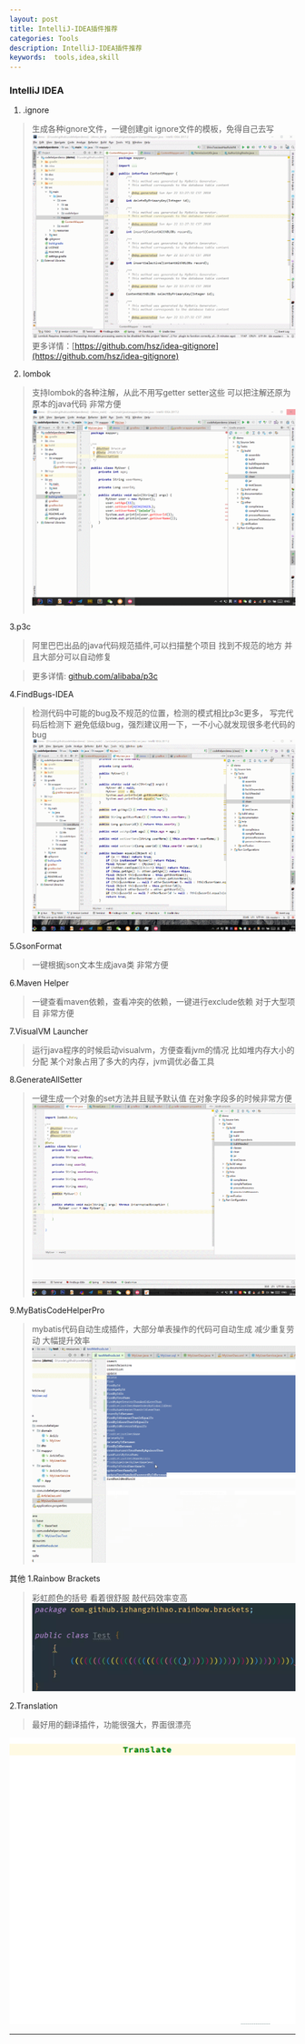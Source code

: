 ```yaml
---
layout: post
title: IntelliJ-IDEA插件推荐
categories: Tools
description: IntelliJ-IDEA插件推荐
keywords:  tools,idea,skill
---
```


### IntelliJ IDEA
1. .ignore
> 生成各种ignore文件，一键创建git ignore文件的模板，免得自己去写
  ![](https://raw.githubusercontent.com/xuxiaolei/images/master/1632404ed9a1f1b2.gif)
  更多详情：[https://github.com/hsz/idea-gitignore](https://github.com/hsz/idea-gitignore)
  
2. lombok
> 支持lombok的各种注解，从此不用写getter setter这些 可以把注解还原为原本的java代码 非常方便
  ![](https://raw.githubusercontent.com/xuxiaolei/images/master/1632404ed988097e.gif)

3.p3c
> 阿里巴巴出品的java代码规范插件,可以扫描整个项目 找到不规范的地方 并且大部分可以自动修复 

> 更多详情: [github.com/alibaba/p3c](github.com/alibaba/p3c)

4.FindBugs-IDEA
> 检测代码中可能的bug及不规范的位置，检测的模式相比p3c更多，
> 写完代码后检测下 避免低级bug，强烈建议用一下，一不小心就发现很多老代码的bug
  ![](https://raw.githubusercontent.com/xuxiaolei/images/master/1632404ed9962ff3.gif)
 
5.GsonFormat
> 一键根据json文本生成java类  非常方便

6.Maven Helper
> 一键查看maven依赖，查看冲突的依赖，一键进行exclude依赖
> 对于大型项目 非常方便

7.VisualVM Launcher
> 运行java程序的时候启动visualvm，方便查看jvm的情况 比如堆内存大小的分配
> 某个对象占用了多大的内存，jvm调优必备工具

8.GenerateAllSetter
> 一键生成一个对象的set方法并且赋予默认值 在对象字段多的时候非常方便
  ![](https://raw.githubusercontent.com/xuxiaolei/images/master/1632404f7b2020d7.gif)

9.MyBatisCodeHelperPro
> mybatis代码自动生成插件，大部分单表操作的代码可自动生成  减少重复劳动 大幅提升效率
  ![截图](https://raw.githubusercontent.com/xuxiaolei/images/master/20180830150314.png)

其他
1.Rainbow Brackets
> 彩虹颜色的括号  看着很舒服 敲代码效率变高
  ![截图](https://raw.githubusercontent.com/xuxiaolei/images/master/20180830150157.png)

2.Translation
> 最好用的翻译插件，功能很强大，界面很漂亮

![](https://raw.githubusercontent.com/xuxiaolei/images/master/1632404fa1376ac8.gif)

-------------------------

